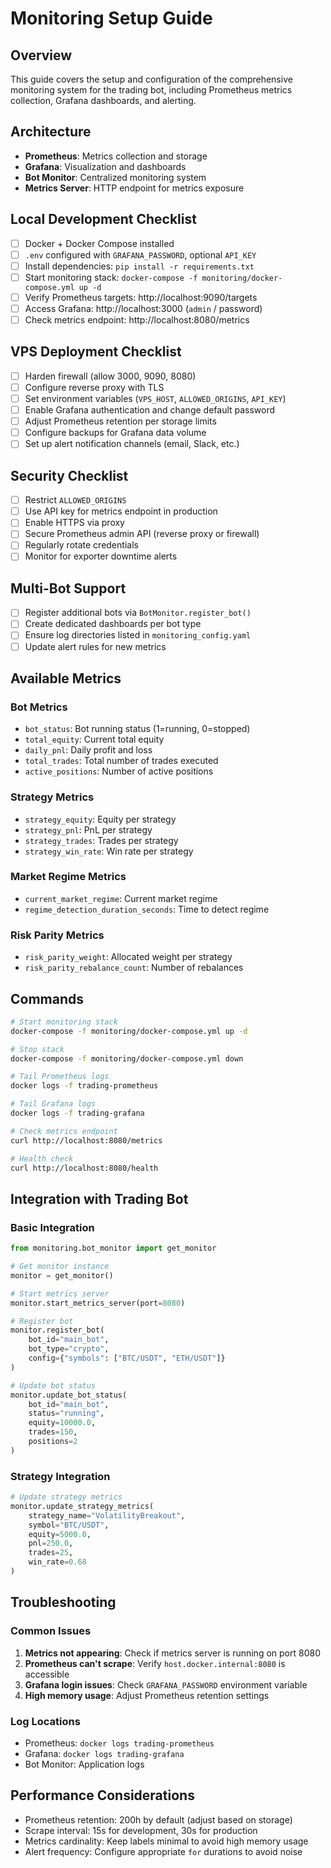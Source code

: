# Monitoring Setup Guide

## Overview
This guide covers the setup and configuration of the comprehensive monitoring system for the trading bot, including Prometheus metrics collection, Grafana dashboards, and alerting.

## Architecture
- **Prometheus**: Metrics collection and storage
- **Grafana**: Visualization and dashboards
- **Bot Monitor**: Centralized monitoring system
- **Metrics Server**: HTTP endpoint for metrics exposure

## Local Development Checklist
- [ ] Docker + Docker Compose installed
- [ ] `.env` configured with `GRAFANA_PASSWORD`, optional `API_KEY`
- [ ] Install dependencies: `pip install -r requirements.txt`
- [ ] Start monitoring stack: `docker-compose -f monitoring/docker-compose.yml up -d`
- [ ] Verify Prometheus targets: http://localhost:9090/targets
- [ ] Access Grafana: http://localhost:3000 (`admin` / password)
- [ ] Check metrics endpoint: http://localhost:8080/metrics

## VPS Deployment Checklist
- [ ] Harden firewall (allow 3000, 9090, 8080)
- [ ] Configure reverse proxy with TLS
- [ ] Set environment variables (`VPS_HOST`, `ALLOWED_ORIGINS`, `API_KEY`)
- [ ] Enable Grafana authentication and change default password
- [ ] Adjust Prometheus retention per storage limits
- [ ] Configure backups for Grafana data volume
- [ ] Set up alert notification channels (email, Slack, etc.)

## Security Checklist
- [ ] Restrict `ALLOWED_ORIGINS`
- [ ] Use API key for metrics endpoint in production
- [ ] Enable HTTPS via proxy
- [ ] Secure Prometheus admin API (reverse proxy or firewall)
- [ ] Regularly rotate credentials
- [ ] Monitor for exporter downtime alerts

## Multi-Bot Support
- [ ] Register additional bots via `BotMonitor.register_bot()`
- [ ] Create dedicated dashboards per bot type
- [ ] Ensure log directories listed in `monitoring_config.yaml`
- [ ] Update alert rules for new metrics

## Available Metrics

### Bot Metrics
- `bot_status`: Bot running status (1=running, 0=stopped)
- `total_equity`: Current total equity
- `daily_pnl`: Daily profit and loss
- `total_trades`: Total number of trades executed
- `active_positions`: Number of active positions

### Strategy Metrics
- `strategy_equity`: Equity per strategy
- `strategy_pnl`: PnL per strategy
- `strategy_trades`: Trades per strategy
- `strategy_win_rate`: Win rate per strategy

### Market Regime Metrics
- `current_market_regime`: Current market regime
- `regime_detection_duration_seconds`: Time to detect regime

### Risk Parity Metrics
- `risk_parity_weight`: Allocated weight per strategy
- `risk_parity_rebalance_count`: Number of rebalances

## Commands
```bash
# Start monitoring stack
docker-compose -f monitoring/docker-compose.yml up -d

# Stop stack
docker-compose -f monitoring/docker-compose.yml down

# Tail Prometheus logs
docker logs -f trading-prometheus

# Tail Grafana logs
docker logs -f trading-grafana

# Check metrics endpoint
curl http://localhost:8080/metrics

# Health check
curl http://localhost:8080/health
```

## Integration with Trading Bot

### Basic Integration
```python
from monitoring.bot_monitor import get_monitor

# Get monitor instance
monitor = get_monitor()

# Start metrics server
monitor.start_metrics_server(port=8080)

# Register bot
monitor.register_bot(
    bot_id="main_bot",
    bot_type="crypto",
    config={"symbols": ["BTC/USDT", "ETH/USDT"]}
)

# Update bot status
monitor.update_bot_status(
    bot_id="main_bot",
    status="running",
    equity=10000.0,
    trades=150,
    positions=2
)
```

### Strategy Integration
```python
# Update strategy metrics
monitor.update_strategy_metrics(
    strategy_name="VolatilityBreakout",
    symbol="BTC/USDT",
    equity=5000.0,
    pnl=250.0,
    trades=25,
    win_rate=0.68
)
```

## Troubleshooting

### Common Issues
1. **Metrics not appearing**: Check if metrics server is running on port 8080
2. **Prometheus can't scrape**: Verify `host.docker.internal:8080` is accessible
3. **Grafana login issues**: Check `GRAFANA_PASSWORD` environment variable
4. **High memory usage**: Adjust Prometheus retention settings

### Log Locations
- Prometheus: `docker logs trading-prometheus`
- Grafana: `docker logs trading-grafana`
- Bot Monitor: Application logs

## Performance Considerations
- Prometheus retention: 200h by default (adjust based on storage)
- Scrape interval: 15s for development, 30s for production
- Metrics cardinality: Keep labels minimal to avoid high memory usage
- Alert frequency: Configure appropriate `for` durations to avoid noise
